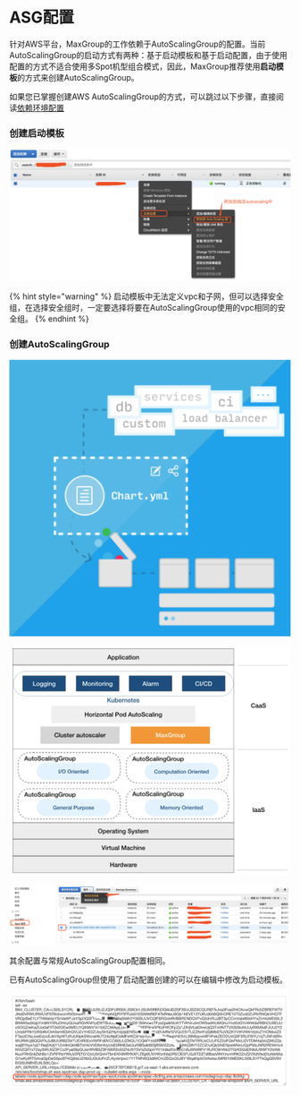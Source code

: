 # ASG配置

针对AWS平台，MaxGroup的工作依赖于AutoScalingGroup的配置。当前AutoScalingGroup的启动方式有两种：基于启动模板和基于启动配置，由于使用配置的方式不适合使用多Spot机型组合模式，因此，MaxGroup推荐使用**启动模板**的方式来创建AutoScalingGroup。

如果您已掌握创建AWS AutoScalingGroup的方式，可以跳过以下步骤，直接阅读[依赖环境配置](https://docs.spotmaxtech.com/maxgroup-shuo-ming-wen-dang/kuai-su-ru-men/aws/zhun-bei-gong-zuo/yi-lai-huan-jing-pei-zhi)

### 创建启动模板



![](../../../../.gitbook/assets/image%20%2818%29.png)

{% hint style="warning" %}
启动模板中无法定义vpc和子网，但可以选择安全组，在选择安全组时，一定要选择将要在AutoScalingGroup使用的vpc相同的安全组。
{% endhint %}

### 创建AutoScalingGroup



![](../../../../.gitbook/assets/image%20%2876%29.png)



![](../../../../.gitbook/assets/image%20%2850%29.png)

![](../../../../.gitbook/assets/image%20%2825%29.png)

其余配置与常规AutoScalingGroup配置相同。

已有AutoScalingGroup但使用了启动配置创建的可以在编辑中修改为启动模板。



![](../../../../.gitbook/assets/image%20%2888%29.png)

